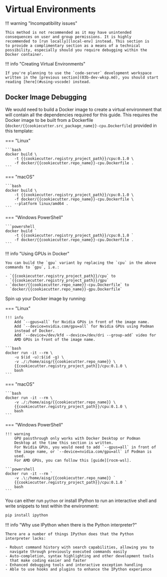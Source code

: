 # Virtual Environments

!!! warning "Incompatibility issues"

    This method is not recommended as it may have unintended
    consequences on user and group permissions. It is highly
    recommended to [run locally][local-env] instead. This section is
    to provide a complimentary section as a means of a technical
    possibility, especially should you require debugging within the
    Docker container.

[local-env]: ../local/04a-virtual-env.md

!!! info "Creating Virtual Environments"

    If you're planning to use the `code-server` development workspace
    written in the [previous section](03b-dev-wksp.md), you should start
    reading [here](#using-vscode) instead.

## Docker Image Debugging

We would need to build a Docker image to create a virtual environment
that will contain all the dependencies required for this guide. This
requires the Docker image to be built from a Dockerfile
(`docker/{{cookiecutter.src_package_name}}-cpu.Dockerfile`)
provided in this template:

=== "Linux"

    ```bash
    docker build \
        -t {{cookiecutter.registry_project_path}}/cpu:0.1.0 \
        -f docker/{{cookiecutter.repo_name}}-cpu.Dockerfile .
    ```

=== "macOS"

    ```bash
    docker build \
        -t {{cookiecutter.registry_project_path}}/cpu:0.1.0 \
        -f docker/{{cookiecutter.repo_name}}-cpu.Dockerfile \
        --platform linux/amd64 .
    ```

=== "Windows PowerShell"

    ```powershell
    docker build `
        -t {{cookiecutter.registry_project_path}}/cpu:0.1.0 `
        -f docker/{{cookiecutter.repo_name}}-cpu.Dockerfile .
    ```

!!! info "Using GPUs in Docker"

    You can build the `gpu` variant by replacing the `cpu` in the above
    commands to `gpu`, i.e.:

    - `{{cookiecutter.registry_project_path}}/cpu` to
      `{{cookiecutter.registry_project_path}}/gpu`
    - `docker/{{cookiecutter.repo_name}}-cpu.Dockerfile` to
      `docker/{{cookiecutter.repo_name}}-gpu.Dockerfile`

Spin up your Docker image by running:

=== "Linux"

    !!! info
        Add `--gpus=all` for Nvidia GPUs in front of the image name.  
        Add `--device=nvidia.com/gpu=all` for Nvidia GPUs using Podman
        instead of Docker.  
        Add `--device=/dev/kfd --device=/dev/dri --group-add` video for
        AMD GPUs in front of the image name.

    ```bash
    docker run -it --rm \
        -u $(id -u):$(id -g) \
        -v ./:/home/aisg/{{cookiecutter.repo_name}} \
        {{cookiecutter.registry_project_path}}/cpu:0.1.0 \
        bash
    ```

=== "macOS"

    ```bash
    docker run -it --rm \
        -v ./:/home/aisg/{{cookiecutter.repo_name}} \
        {{cookiecutter.registry_project_path}}/cpu:0.1.0 \
        bash
    ```

=== "Windows PowerShell"

    !!! warning
        GPU passthrough only works with Docker Desktop or Podman 
        Desktop at the time this section is written.  
        For Nvidia GPUs, you would need to add `--gpus=all` in front of
        the image name, or `--device=nvidia.com/gpu=all` if Podman is
        used.  
        For AMD GPUs, you can follow this [guide][rocm-wsl].

    ```powershell
    docker run -it --rm `
        -v .\:/home/aisg/{{cookiecutter.repo_name}} `
        {{cookiecutter.registry_project_path}}/cpu:0.1.0 `
        bash
    ```

[rocm-wsl]: https://rocm.docs.amd.com/projects/radeon/en/latest/docs/install/wsl/howto_wsl.html

You can either run `python` or install IPython to run an interactive
shell and write snippets to test within the environment:

```bash
pip install ipython
```

!!! info "Why use IPython when there is the Python interpreter?"

    There are a number of things IPython does that the Python 
    interpreter lacks:

    - Robust command history with search capabilities, allowing you to
      navigate through previously executed commands easily
    - Auto-completion, syntax highlighting and other development tools
      that make coding easier and faster
    - Enhanced debugging tools and interactive exception handling
    - Able to use hooks and plugins to enhance the IPython experience
